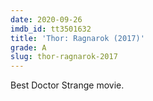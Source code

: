 ```yaml
---
date: 2020-09-26
imdb_id: tt3501632
title: 'Thor: Ragnarok (2017)'
grade: A
slug: thor-ragnarok-2017
---
```


Best Doctor Strange movie.